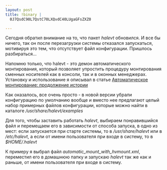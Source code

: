 ```yaml
--- 
layout: post
title: !binary |
  0J7QsdC90L7QstC70LXQvdC40LUgaGFsZXZ0

---
```

Сегодня обратил внимание на то, что пакет <em>halevt</em> обновился. И все бы ничего, так он после перезагрузки системы отказался запускаться, мотивируя это тем, что отсутствует файл конфигурации. Пришлось разбираться...

Напомню только, что halevt - это демон автоматического монтирования, который позволяет упростить процедуру монтирования сменных носителей как в консоли, так и в оконных менеджерах. Установку и использование я описывал в статье <a href="/2009/08/29/halevt/">Автоматическое монтирование: продолжение истории</a>

Как оказалось, все очень просто - в новой версии убрали конфигурацию по умолчанию вообще и вместо нее предлагают целый набор примерных файлов конфигурации, которые можно найти в каталоге <em>/usr/share/halevt/examples</em>

Для того, чтобы заставить работать <em>halevt</em>, выбираем понравившийся файл и перемещаем его в зависимости от способа запуска, в одно из мест: если запускается при старте системы, то в <em>/usr/share/halevt</em> или в <em>/etc/halevt</em>, а если от имени пользователя при входе в систему, то в <em>$HOME/.halevt</em>

К примеру я выбрал файл <em>automatic_mount_with_hvmount.xml</em>, переместил его в домашнюю папку и запускаю <em>halevt</em> так же как и раньше, от имени пользователя при входе в систему.
